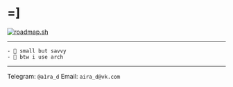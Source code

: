 # =]
[![roadmap.sh](https://api.roadmap.sh/v1-badge/wide/64afd6de5f038d81eeae9c79?variant=dark)](https://roadmap.sh)

---
```
- 🌱 small but savvy
- 🐧 btw i use arch
```
---

Telegram: `@a1ra_d`
Email: `aira_d@vk.com`
